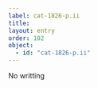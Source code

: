 ```yaml
---
label: cat-1826-p.ii
title: 
layout: entry
order: 102
object:
  - id: "cat-1826-p.ii"
---
```


No writting